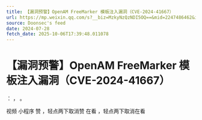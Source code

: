 ```yaml
---
title: 【漏洞预警】OpenAM FreeMarker 模板注入漏洞（CVE-2024-41667）
url: https://mp.weixin.qq.com/s?__biz=MzkyNzQzNDI5OQ==&mid=2247486462&idx=1&sn=cfc27eaa6d56976be9ad0b9d1bc9a7e7
source: Doonsec's feed
date: 2024-07-28
fetch_date: 2025-10-06T17:39:48.011078
---
```


# 【漏洞预警】OpenAM FreeMarker 模板注入漏洞（CVE-2024-41667）

：
，
。

视频
小程序
赞
，轻点两下取消赞
在看
，轻点两下取消在看